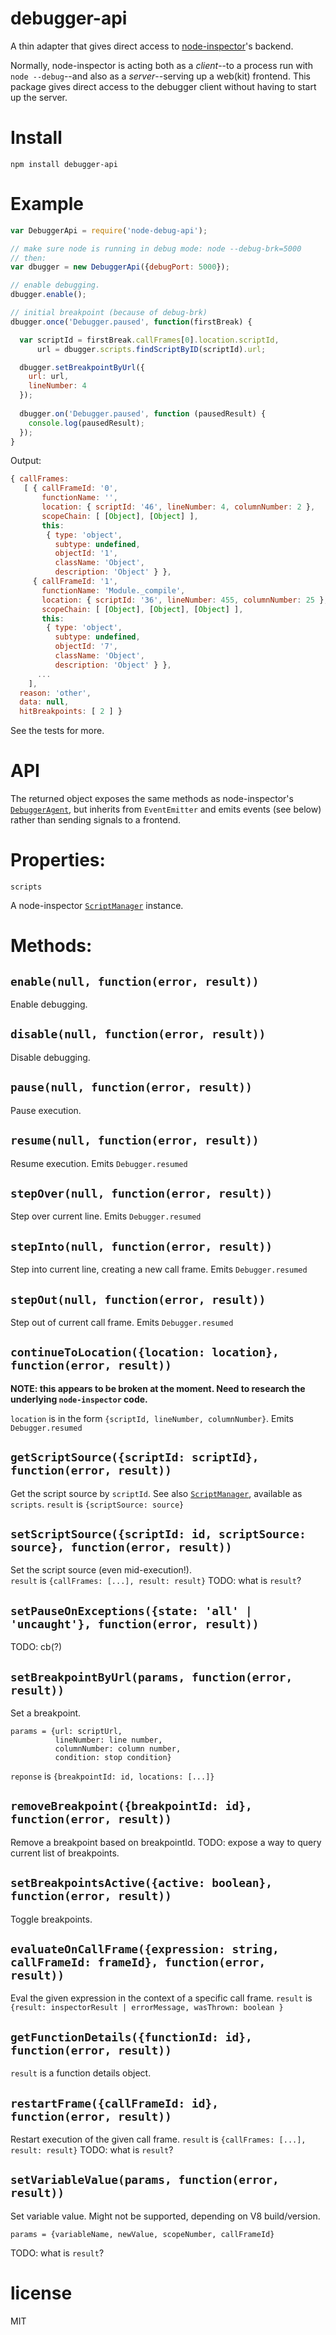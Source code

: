 # debugger-api

A thin adapter that gives direct access to [node-inspector][1]'s backend.

Normally, node-inspector is acting both as a *client*--to a process run with `node --debug`--and
also as a *server*--serving up a web(kit) frontend.  This package gives direct access to the debugger
client without having to start up the server.

[1]:https://github.com/node-inspector/node-inspector

# Install

`npm install debugger-api`

# Example

```javascript
var DebuggerApi = require('node-debug-api');

// make sure node is running in debug mode: node --debug-brk=5000
// then:
var dbugger = new DebuggerApi({debugPort: 5000});

// enable debugging.
dbugger.enable();

// initial breakpoint (because of debug-brk)
dbugger.once('Debugger.paused', function(firstBreak) {

  var scriptId = firstBreak.callFrames[0].location.scriptId,
      url = dbugger.scripts.findScriptByID(scriptId).url;

  dbugger.setBreakpointByUrl({
    url: url,
    lineNumber: 4
  });
  
  dbugger.on('Debugger.paused', function (pausedResult) {
    console.log(pausedResult);
  });
}
```

Output:

```javascript
{ callFrames:
   [ { callFrameId: '0',
       functionName: '',
       location: { scriptId: '46', lineNumber: 4, columnNumber: 2 },
       scopeChain: [ [Object], [Object] ],
       this:
        { type: 'object',
          subtype: undefined,
          objectId: '1',
          className: 'Object',
          description: 'Object' } },
     { callFrameId: '1',
       functionName: 'Module._compile',
       location: { scriptId: '36', lineNumber: 455, columnNumber: 25 },
       scopeChain: [ [Object], [Object], [Object] ],
       this:
        { type: 'object',
          subtype: undefined,
          objectId: '7',
          className: 'Object',
          description: 'Object' } },
      ...
    ],
  reason: 'other',
  data: null,
  hitBreakpoints: [ 2 ] }

```


See the tests for more.


# API

The returned object exposes the same methods as node-inspector's [`DebuggerAgent`][3], but
inherits from `EventEmitter` and emits events (see below) rather than sending signals to
a frontend.

[3]:https://github.com/node-inspector/node-inspector/blob/00e0d20a5dcdf3f1d56efb10b9630721b2e72c52/lib/DebuggerAgent.js

# Properties:

`scripts`

A node-inspector [`ScriptManager`][2] instance.

[2]:https://github.com/node-inspector/node-inspector/blob/00e0d20a5dcdf3f1d56efb10b9630721b2e72c52/lib/ScriptManager.js

# Methods:

## `enable(null, function(error, result))`

Enable debugging.

## `disable(null, function(error, result))`

Disable debugging.

## `pause(null, function(error, result))`

Pause execution.

## `resume(null, function(error, result))`

Resume execution.
Emits `Debugger.resumed`

## `stepOver(null, function(error, result))`

Step over current line.
Emits `Debugger.resumed`

## `stepInto(null, function(error, result))`

Step into current line, creating a new call frame.
Emits `Debugger.resumed`

## `stepOut(null, function(error, result))`

Step out of current call frame.
Emits `Debugger.resumed`

## `continueToLocation({location: location}, function(error, result))`

**NOTE: this appears to be broken at the moment.  Need to research
the underlying `node-inspector` code.**

`location` is in the form `{scriptId, lineNumber, columnNumber}`.
Emits `Debugger.resumed`

## `getScriptSource({scriptId: scriptId}, function(error, result))`

Get the script source by `scriptId`.  See also [`ScriptManager`][2], available as `scripts`.
`result` is  `{scriptSource: source}`

## `setScriptSource({scriptId: id, scriptSource: source}, function(error, result))`

Set the script source (even mid-execution!).  
`result` is `{callFrames: [...], result: result}`
TODO: what is `result`?

## `setPauseOnExceptions({state: 'all' | 'uncaught'}, function(error, result))`

TODO: cb(?)

## `setBreakpointByUrl(params, function(error, result))`

Set a breakpoint.
```
params = {url: scriptUrl,
          lineNumber: line number,
          columnNumber: column number,
          condition: stop condition}
```
`reponse` is `{breakpointId: id, locations: [...]}`

## `removeBreakpoint({breakpointId: id}, function(error, result))`

Remove a breakpoint based on breakpointId.
TODO: expose a way to query current list of breakpoints.

## `setBreakpointsActive({active: boolean}, function(error, result))`

Toggle breakpoints.

## `evaluateOnCallFrame({expression: string, callFrameId: frameId}, function(error, result))`

Eval the given expression in the context of a specific call frame.
`result` is `{result: inspectorResult | errorMessage, wasThrown: boolean }`

## `getFunctionDetails({functionId: id}, function(error, result))`

`result` is a function details object.

## `restartFrame({callFrameId: id}, function(error, result))`

Restart execution of the given call frame.
`result` is `{callFrames: [...], result: result}`
TODO: what is `result`?

## `setVariableValue(params, function(error, result))`

Set variable value.  Might not be supported, depending on V8 build/version.
```
params = {variableName, newValue, scopeNumber, callFrameId}
```
TODO: what is `result`?

# license

MIT
